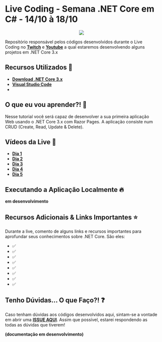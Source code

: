 # Live Coding - Semana .NET Core em C# - 14/10 à 18/10

<p align="center">
    <img src="https://i.postimg.cc/JhMc1Thw/net-core.png" />
</p>

Repositório responsável pelos códigos desenvolvidos durante o Live Coding no **[Twitch]()** e **[Youtube]()** a qual estaremos desenvolvendo alguns projetos em .NET Core 3.x

## Recursos Utilizados 🚀

* **[Download .NET Core 3.x](https://aka.ms/AA69ihe)** 
* **[Visual Studio Code](https://aka.ms/AA692ys)** 
* 

## O que eu vou aprender?! 📘

Nesse tutorial você será capaz de desenvolver a sua primeira aplicação Web usando o .NET Core 3.x com Razor Pages. A aplicação consiste num CRUD (Create, Read, Update & Delete).

## Vídeos da Live 🎥

* **[Dia 1]()**
* **[Dia 2]()**
* **[Dia 3]()**
* **[Dia 4]()**
* **[Dia 5]()**

## Executando a Aplicação Localmente 🔥

**em desenvolvimento**

## Recursos Adicionais & Links Importantes  ⭐️

Durante a live, comento de alguns links e recursos importantes para aprofundar seus conhecimentos sobre .NET Core. São eles:

- ✅ **[]()**
- ✅ **[]()**
- ✅ **[]()**
- ✅ **[]()**
- ✅ **[]()**
- ✅ **[]()**
- ✅ **[]()**
- ✅ **[]()**

## Tenho Dúvidas... O que Faço?! ❓

Caso tenham dúvidas aos códigos desenvolvidos aqui, sintam-se a vontade em abrir uma **[ISSUE AQUI](https://github.com/glaucia86/live-dotnetcore/issues)**. Assim que possível, estarei respondendo as todas as dúvidas que tiverem!

**(documentação em desenvolvimento)**